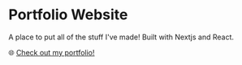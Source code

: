 # Portfolio Website
A place to put all of the stuff I've made! Built with Nextjs and React.

🌐 [Check out my portfolio!](https://mrjonhudson.com)
